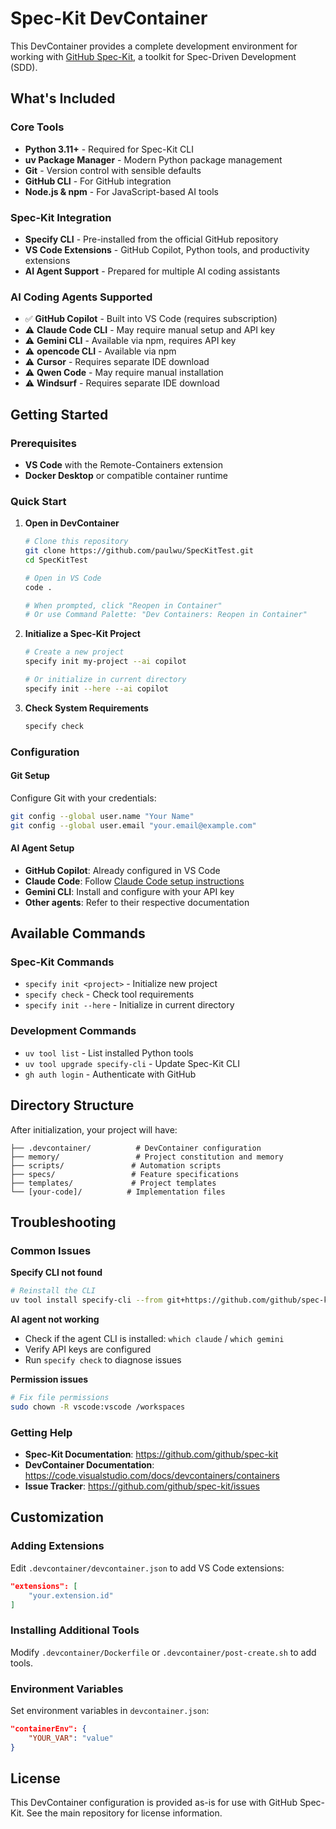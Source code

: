 # Spec-Kit DevContainer

This DevContainer provides a complete development environment for working with [GitHub Spec-Kit](https://github.com/github/spec-kit), a toolkit for Spec-Driven Development (SDD).

## What's Included

### Core Tools
- **Python 3.11+** - Required for Spec-Kit CLI
- **uv Package Manager** - Modern Python package management
- **Git** - Version control with sensible defaults
- **GitHub CLI** - For GitHub integration
- **Node.js & npm** - For JavaScript-based AI tools

### Spec-Kit Integration
- **Specify CLI** - Pre-installed from the official GitHub repository
- **VS Code Extensions** - GitHub Copilot, Python tools, and productivity extensions
- **AI Agent Support** - Prepared for multiple AI coding assistants

### AI Coding Agents Supported
- ✅ **GitHub Copilot** - Built into VS Code (requires subscription)
- ⚠️ **Claude Code CLI** - May require manual setup and API key
- ⚠️ **Gemini CLI** - Available via npm, requires API key
- ⚠️ **opencode CLI** - Available via npm
- ⚠️ **Cursor** - Requires separate IDE download
- ⚠️ **Qwen Code** - May require manual installation
- ⚠️ **Windsurf** - Requires separate IDE download

## Getting Started

### Prerequisites
- **VS Code** with the Remote-Containers extension
- **Docker Desktop** or compatible container runtime

### Quick Start

1. **Open in DevContainer**
   ```bash
   # Clone this repository
   git clone https://github.com/paulwu/SpecKitTest.git
   cd SpecKitTest
   
   # Open in VS Code
   code .
   
   # When prompted, click "Reopen in Container"
   # Or use Command Palette: "Dev Containers: Reopen in Container"
   ```

2. **Initialize a Spec-Kit Project**
   ```bash
   # Create a new project
   specify init my-project --ai copilot
   
   # Or initialize in current directory
   specify init --here --ai copilot
   ```

3. **Check System Requirements**
   ```bash
   specify check
   ```

### Configuration

#### Git Setup
Configure Git with your credentials:
```bash
git config --global user.name "Your Name"
git config --global user.email "your.email@example.com"
```

#### AI Agent Setup
- **GitHub Copilot**: Already configured in VS Code
- **Claude Code**: Follow [Claude Code setup instructions](https://docs.anthropic.com/claude/docs/claude-code)
- **Gemini CLI**: Install and configure with your API key
- **Other agents**: Refer to their respective documentation

## Available Commands

### Spec-Kit Commands
- `specify init <project>` - Initialize new project
- `specify check` - Check tool requirements
- `specify init --here` - Initialize in current directory

### Development Commands
- `uv tool list` - List installed Python tools
- `uv tool upgrade specify-cli` - Update Spec-Kit CLI
- `gh auth login` - Authenticate with GitHub

## Directory Structure

After initialization, your project will have:
```
├── .devcontainer/          # DevContainer configuration
├── memory/                 # Project constitution and memory
├── scripts/               # Automation scripts
├── specs/                 # Feature specifications
├── templates/             # Project templates
└── [your-code]/          # Implementation files
```

## Troubleshooting

### Common Issues

**Specify CLI not found**
```bash
# Reinstall the CLI
uv tool install specify-cli --from git+https://github.com/github/spec-kit.git
```

**AI agent not working**
- Check if the agent CLI is installed: `which claude` / `which gemini`
- Verify API keys are configured
- Run `specify check` to diagnose issues

**Permission issues**
```bash
# Fix file permissions
sudo chown -R vscode:vscode /workspaces
```

### Getting Help

- **Spec-Kit Documentation**: https://github.com/github/spec-kit
- **DevContainer Documentation**: https://code.visualstudio.com/docs/devcontainers/containers
- **Issue Tracker**: https://github.com/github/spec-kit/issues

## Customization

### Adding Extensions
Edit `.devcontainer/devcontainer.json` to add VS Code extensions:
```json
"extensions": [
    "your.extension.id"
]
```

### Installing Additional Tools
Modify `.devcontainer/Dockerfile` or `.devcontainer/post-create.sh` to add tools.

### Environment Variables
Set environment variables in `devcontainer.json`:
```json
"containerEnv": {
    "YOUR_VAR": "value"
}
```

## License

This DevContainer configuration is provided as-is for use with GitHub Spec-Kit. See the main repository for license information.